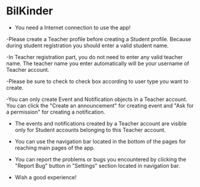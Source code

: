 # BilKinder

- You need a Internet connection to use the app!

-Please create a Teacher profile before creating a Student profile. Because during student registration you should enter a valid student name.

-In Teacher registration part, you do not need to enter any valid teacher name. The teacher name you enter automatically will be your username
  of Teacher account.
  
-Please be sure to check to check box according to user type you want to create.

-You can only create Event and Notification objects in a Teacher account. You can click the "Create an announcement" for creating event
  and "Ask for a permission" for creating a notification.
  
- The events and notifications created by a Teacher account are visible only for Student accounts belonging to this Teacher account. 

- You can use the navigation bar located in the bottom of the pages for reaching main pages of the app.

- You can report the problems or bugs you encountered by clicking the "Report Bug" button in "Settings" section located in navigation
  bar.
  

- Wish a good experience!
